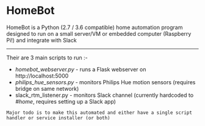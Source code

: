 # HomeBot

HomeBot is a Python (2.7 / 3.6 compatible) home automation program designed to run on a small server/VM or embedded computer (Raspberry Pi!) and integrate with Slack

----

Their are 3 main scripts to run :-
- *homebot_webserver.py* - runs a Flask webserver on http://localhost:5000
- *philips_hue_sensors.py* - monitors Philips Hue motion sensors (requires bridge on same network)
- slack_rtm_listener.py - monitors Slack channel (currently hardcoded to _#home_, requires setting up a Slack app) 

`Major todo is to make this automated and either have a single script handler or service installer (or both)`
